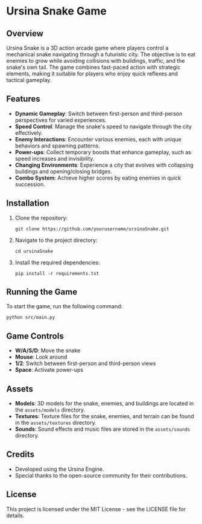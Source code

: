 # Ursina Snake Game

## Overview
Ursina Snake is a 3D action arcade game where players control a mechanical snake navigating through a futuristic city. The objective is to eat enemies to grow while avoiding collisions with buildings, traffic, and the snake's own tail. The game combines fast-paced action with strategic elements, making it suitable for players who enjoy quick reflexes and tactical gameplay.

## Features
- **Dynamic Gameplay**: Switch between first-person and third-person perspectives for varied experiences.
- **Speed Control**: Manage the snake's speed to navigate through the city effectively.
- **Enemy Interactions**: Encounter various enemies, each with unique behaviors and spawning patterns.
- **Power-ups**: Collect temporary boosts that enhance gameplay, such as speed increases and invisibility.
- **Changing Environments**: Experience a city that evolves with collapsing buildings and opening/closing bridges.
- **Combo System**: Achieve higher scores by eating enemies in quick succession.

## Installation
1. Clone the repository:
   ```
   git clone https://github.com/yourusername/ursinaSnake.git
   ```
2. Navigate to the project directory:
   ```
   cd ursinaSnake
   ```
3. Install the required dependencies:
   ```
   pip install -r requirements.txt
   ```

## Running the Game
To start the game, run the following command:
```
python src/main.py
```

## Game Controls
- **W/A/S/D**: Move the snake
- **Mouse**: Look around
- **1/2**: Switch between first-person and third-person views
- **Space**: Activate power-ups

## Assets
- **Models**: 3D models for the snake, enemies, and buildings are located in the `assets/models` directory.
- **Textures**: Texture files for the snake, enemies, and terrain can be found in the `assets/textures` directory.
- **Sounds**: Sound effects and music files are stored in the `assets/sounds` directory.

## Credits
- Developed using the Ursina Engine.
- Special thanks to the open-source community for their contributions.

## License
This project is licensed under the MIT License - see the LICENSE file for details.